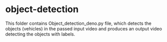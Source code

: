 # object-detection
This folder contains Object_detection_deno.py file, which detects the objects (vehicles) in the passed input video and produces an output video detecting the objects with labels.

